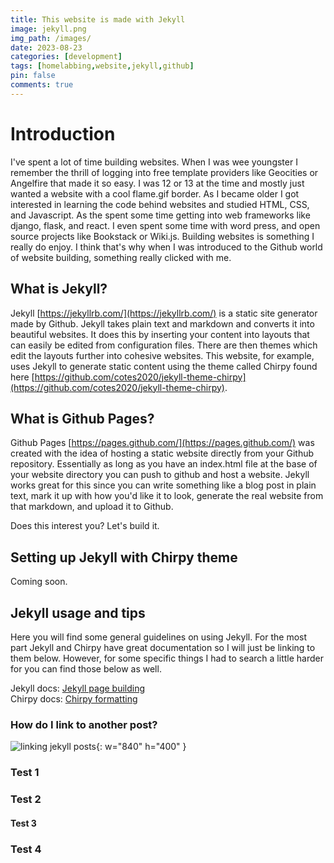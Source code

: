 ```yaml
---
title: This website is made with Jekyll
image: jekyll.png
img_path: /images/
date: 2023-08-23
categories: [development]
tags: [homelabbing,website,jekyll,github]
pin: false
comments: true
---
```


# Introduction

I've spent a lot of time building websites. When I was wee youngster I remember the thrill of logging into free template providers like Geocities or Angelfire that made it so easy. I was 12 or 13 at the time and mostly just wanted a website with a cool flame.gif border. As I became older I got interested in learning the code behind websites and studied HTML, CSS, and Javascript. As the  spent some time getting into web frameworks like django, flask, and react. I even spent some time with word press, and open source projects like Bookstack or Wiki.js. Building websites is something I really do enjoy. I think that's why when I was introduced to the Github world of website building, something really clicked with me.

## What is Jekyll?

Jekyll [https://jekyllrb.com/](https://jekyllrb.com/) is a static site generator made by Github. Jekyll takes plain text and markdown and converts it into beautiful websites. It does this by inserting your content into layouts that can easily be edited from configuration files. There are then themes which edit the layouts further into cohesive websites. This website, for example, uses Jekyll to generate static content using the theme called Chirpy found here [https://github.com/cotes2020/jekyll-theme-chirpy](https://github.com/cotes2020/jekyll-theme-chirpy).

## What is Github Pages?

Github Pages [https://pages.github.com/](https://pages.github.com/) was created with the idea of hosting a static website directly from your Github repository. Essentially as long as you have an index.html file at the base of your website directory you can push to github and host a website. Jekyll works great for this since you can write something like a blog post in plain text, mark it up with how you'd like it to look, generate the real website from that markdown, and upload it to Github. 

Does this interest you? Let's build it.

## Setting up Jekyll with Chirpy theme

Coming soon.

## Jekyll usage and tips

Here you will find some general guidelines on using Jekyll. For the most part Jekyll and Chirpy have great documentation so I will just be linking to them below. However, for some specific things I had to search a little harder for you can find those below as well.

Jekyll docs: [Jekyll page building](https://jekyllrb.com/docs/pages/)  
Chirpy docs: [Chirpy formatting](https://chirpy.cotes.page/posts/write-a-new-post/)

### How do I link to another post?

![linking jekyll posts](linking-posts.png){: w="840" h="400" }

### Test 1

### Test 2

#### Test 3

### Test 4



